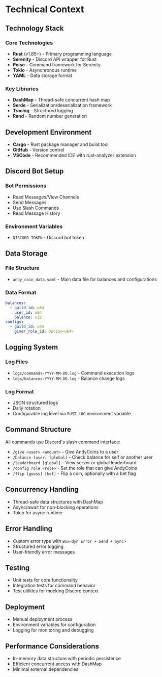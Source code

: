 # Technical Context

## Technology Stack

### Core Technologies

- **Rust** (v1.85+) - Primary programming language
- **Serenity** - Discord API wrapper for Rust
- **Poise** - Command framework for Serenity
- **Tokio** - Asynchronous runtime
- **YAML** - Data storage format

### Key Libraries

- **DashMap** - Thread-safe concurrent hash map
- **Serde** - Serialization/deserialization framework
- **Tracing** - Structured logging
- **Rand** - Random number generation

## Development Environment

- **Cargo** - Rust package manager and build tool
- **GitHub** - Version control
- **VSCode** - Recommended IDE with rust-analyzer extension

## Discord Bot Setup

### Bot Permissions

- Read Messages/View Channels
- Send Messages
- Use Slash Commands
- Read Message History

### Environment Variables

- `DISCORD_TOKEN` - Discord bot token

## Data Storage

### File Structure

- `andy_coin_data.yaml` - Main data file for balances and configurations

### Data Format

```yaml
balances:
  - guild_id: u64
    user_id: u64
    balance: u32
configs:
  - guild_id: u64
    giver_role_id: Option<u64>
```

## Logging System

### Log Files

- `logs/commands-YYYY-MM-DD.log` - Command execution logs
- `logs/balances-YYYY-MM-DD.log` - Balance change logs

### Log Format

- JSON structured logs
- Daily rotation
- Configurable log level via `RUST_LOG` environment variable

## Command Structure

All commands use Discord's slash command interface:

- `/give <user> <amount>` - Give AndyCoins to a user
- `/balance [user] [global]` - Check balance for self or another user
- `/leaderboard [global]` - View server or global leaderboard
- `/config role <role>` - Set the role that can give AndyCoins
- `/flip [guess] [bet]` - Flip a coin, optionally with a bet flag

## Concurrency Handling

- Thread-safe data structures with DashMap
- Async/await for non-blocking operations
- Tokio for async runtime

## Error Handling

- Custom error type with `Box<dyn Error + Send + Sync>`
- Structured error logging
- User-friendly error messages

## Testing

- Unit tests for core functionality
- Integration tests for command behavior
- Test utilities for mocking Discord context

## Deployment

- Manual deployment process
- Environment variables for configuration
- Logging for monitoring and debugging

## Performance Considerations

- In-memory data structure with periodic persistence
- Efficient concurrent access with DashMap
- Minimal external dependencies
